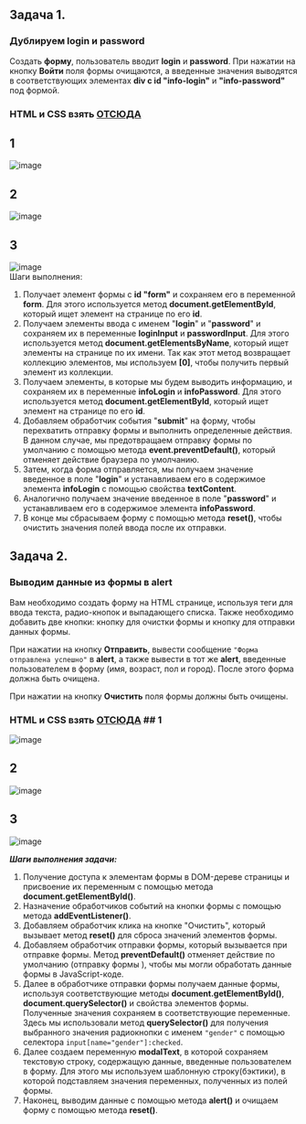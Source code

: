 ## Задача 1.   
### Дублируем login и password  
Создать **форму**, пользователь вводит **login** и **password**. При нажатии на кнопку **Войти** поля формы очищаются, а введенные значения выводятся в соответствующих элементах **div с id "info-login"** и **"info-password"** под формой.   
### HTML и CSS взять [ОТСЮДА](https://github.com/schoolteacherMP/lecture_52_JS_Forms_controls_Properties_and_Methods/tree/main/%D0%B7%D0%B0%D0%B4%D0%B0%D1%87%D0%B0_1)     
## 1  
![image](https://user-images.githubusercontent.com/113675674/224980740-8c7a8104-d2cf-4862-9bdf-95537880d8cb.png)  
## 2  
![image](https://user-images.githubusercontent.com/113675674/224980868-e6f84f6e-1567-45c5-b814-8679d942801a.png)  
## 3  
![image](https://user-images.githubusercontent.com/113675674/224980937-1214f9c7-9383-4294-acd6-0360208c8f8c.png)  
Шаги выполнения:  
1. Получает элемент формы с **id "form"** и сохраняем его в переменной **form**. Для этого используется метод **document.getElementById**, который ищет элемент на странице по его **id**.  
2. Получаем элементы ввода с именем "**login**" и "**password**" и сохраняем их в переменные **loginInput** и **passwordInput**. Для этого используется метод **document.getElementsByName**, который ищет элементы на странице по их имени. Так как этот метод возвращает коллекцию элементов, мы используем **[0]**, чтобы получить первый элемент из коллекции.  
3. Получаем элементы, в которые мы будем выводить информацию, и сохраняем их в переменные **infoLogin** и **infoPassword**. Для этого используется метод **document.getElementById**, который ищет элемент на странице по его **id**.  
4. Добавляем обработчик события "**submit**" на форму, чтобы перехватить отправку формы и выполнить определенные действия. В данном случае, мы предотвращаем отправку формы по умолчанию с помощью метода **event.preventDefault()**, который отменяет действие браузера по умолчанию.  
5. Затем, когда форма отправляется, мы получаем значение введенное в поле "**login**" и устанавливаем его в содержимое элемента **infoLogin** с помощью свойства **textContent**.  
6. Аналогично получаем значение введенное в поле "**password**" и устанавливаем его в содержимое элемента **infoPassword**.  
7. В конце мы сбрасываем форму с помощью метода **reset()**, чтобы очистить значения полей ввода после их отправки.  


## Задача 2.   
### Выводим данные из формы в alert  
Вам необходимо создать форму на HTML странице, используя теги для ввода текста, радио-кнопок и выпадающего списка. Также необходимо добавить две кнопки: кнопку для очистки формы и кнопку для отправки данных формы.  

При нажатии на кнопку **Отправить**,  вывести сообщение `"Форма отправлена успешно"` в **alert**, а также вывести в тот же **alert**, введенные пользователем в форму (имя, возраст, пол и город). После этого форма должна быть очищена. 

При нажатии на кнопку **Очистить** поля формы должны быть очищены.  

### HTML и CSS взять [ОТСЮДА](https://github.com/schoolteacherMP/lecture_52_JS_Forms_controls_Properties_and_Methods/tree/main/%D0%B7%D0%B0%D0%B4%D0%B0%D1%87%D0%B0_2) ## 1    
![image](https://user-images.githubusercontent.com/113675674/225296941-4dceaae0-51d8-45d6-86ff-dcf566129dc4.png)    
## 2    
![image](https://user-images.githubusercontent.com/113675674/225297120-0dd31dcd-6527-41f3-813e-b98885fe186d.png)  
## 3  
![image](https://user-images.githubusercontent.com/113675674/225297510-89a1f34f-f157-4052-8e61-c845158bb449.png)


**_Шаги выполнения задачи:_**

1. Получение доступа к элементам формы в DOM-дереве страницы и присвоение их переменным с помощью метода **document.getElementById()**.  
2. Назначение обработчиков событий на кнопки формы с помощью метода **addEventListener()**.  
3. Добавляем обработчик клика на кнопке "Очистить", который вызывает метод **reset()** для сброса значений элементов формы.  
4. Добавляем обработчик отправки формы, который вызывается при отправке формы. Метод **preventDefault()** отменяет действие по умолчанию (отправку формы ), чтобы мы могли обработать данные формы в JavaScript-коде.  
5. Далее в обработчике отправки формы получаем данные формы, используя соответствующие методы **document.getElementById()**, **document.querySelector()** и свойства элементов формы. Полученные значения сохраняем в соответствующие переменные.  
Здесь мы использовали метод **querySelector()** для получения выбранного значения радиокнопки с именем `"gender"` с помощью селектора `input[name="gender"]:checked`.  
7.  Далее создаем переменную **modalText**, в которой сохраняем текстовую строку, содержащую данные, введенные пользователем в форму. Для этого мы используем шаблонную строку(бэктики), в которой подставляем значения переменных, полученных из полей формы.             
8.  Наконец, выводим данные с помощью метода **alert()** и очищаем форму с помощью метода **reset()**.  
 



